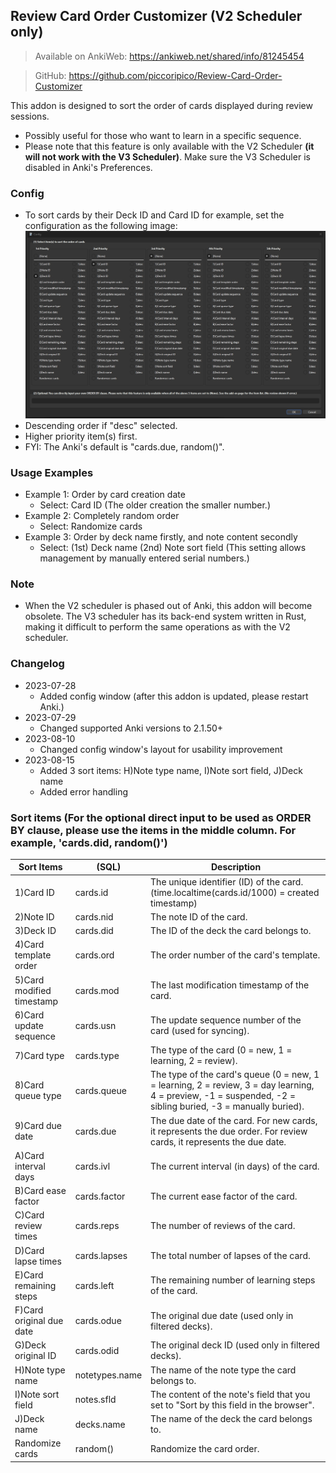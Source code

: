 ## Review Card Order Customizer (V2 Scheduler only)
> Available on AnkiWeb: <a href="https://ankiweb.net/shared/info/81245454" rel="nofollow">https://ankiweb.net/shared/info/81245454</a>

> GitHub: <a href="https://github.com/piccoripico/Review-Card-Order-Customizer" rel="nofollow">https://github.com/piccoripico/Review-Card-Order-Customizer</a>

This addon is designed to sort the order of cards displayed during review sessions.

- Possibly useful for those who want to learn in a specific sequence.
- Please note that this feature is only available with the V2 Scheduler <b>(it will not work with the V3 Scheduler)</b>. Make sure the V3 Scheduler is disabled in Anki's Preferences.

### Config

- To sort cards by their Deck ID and Card ID for example, set the configuration as the following image: <img src="https://github.com/piccoripico/Review-Card-Order-Customizer/raw/main/ConfigWindow.JPG">
- Descending order if "desc" selected.
- Higher priority item(s) first.
- FYI: The Anki's default is "cards.due, random()".

### Usage Examples

- Example 1: Order by card creation date  
  - Select: Card ID (The older creation the smaller number.)
- Example 2: Completely random order  
  - Select: Randomize cards  
- Example 3: Order by deck name firstly, and note content secondly  
  - Select: (1st) Deck name (2nd) Note sort field (This setting allows management by manually entered serial numbers.)  

### Note

- When the V2 scheduler is phased out of Anki, this addon will become obsolete. The V3 scheduler has its back-end system written in Rust, making it difficult to perform the same operations as with the V2 scheduler.

### Changelog

- 2023-07-28
  - Added config window (after this addon is updated, please restart Anki.)
- 2023-07-29
  - Changed supported Anki versions to 2.1.50+
- 2023-08-10
  - Changed config window's layout for usability improvement
- 2023-08-15
  - Added 3 sort items: H)Note type name, I)Note sort field, J)Deck name
  - Added error handling

### Sort items (For the optional direct input to be used as ORDER BY clause, please use the items in the middle column. For example, 'cards.did, random()')

|         Sort Items        	|      (SQL)     	|                                                                          Description                                                                          	|
|---------------------------	|----------------	|---------------------------------------------------------------------------------------------------------------------------------------------------------------	|
| 1)Card ID                 	| cards.id       	| The unique identifier (ID) of the card. (time.localtime(cards.id/1000) = created timestamp)                                                                  	|
| 2)Note ID                 	| cards.nid      	| The note ID of the card.                                                                                                                                      	|
| 3)Deck ID                 	| cards.did      	| The ID of the deck the card belongs to.                                                                                                                       	|
| 4)Card template order     	| cards.ord      	| The order number of the card's template.                                                                                                                      	|
| 5)Card modified timestamp 	| cards.mod      	| The last modification timestamp of the card.                                                                                                                  	|
| 6)Card update sequence    	| cards.usn      	| The update sequence number of the card (used for syncing).                                                                                                   	|
| 7)Card type               	| cards.type     	| The type of the card (0 = new, 1 = learning, 2 = review).                                                                                                    	|
| 8)Card queue type         	| cards.queue    	| The type of the card's queue (0 = new, 1 = learning, 2 = review, 3 = day learning, 4 = preview,  -1 = suspended, -2 = sibling buried, -3 = manually buried). 	|
| 9)Card due date           	| cards.due      	| The due date of the card. For new cards, it represents the due order. For review cards, it represents the due date.                                         	|
| A)Card interval days      	| cards.ivl      	| The current interval (in days) of the card.                                                                                                                   	|
| B)Card ease factor        	| cards.factor   	| The current ease factor of the card.                                                                                                                          	|
| C)Card review times       	| cards.reps     	| The number of reviews of the card.                                                                                                                            	|
| D)Card lapse times        	| cards.lapses   	| The total number of lapses of the card.                                                                                                                       	|
| E)Card remaining steps    	| cards.left     	| The remaining number of learning steps of the card.                                                                                                           	|
| F)Card original due date  	| cards.odue     	| The original due date (used only in filtered decks).                                                                                                          	|
| G)Deck original ID        	| cards.odid     	| The original deck ID (used only in filtered decks).                                                                                                           	|
| H)Note type name          	| notetypes.name 	| The name of the note type the card belongs to.                                                                                                                	|
| I)Note sort field         	| notes.sfld     	| The content of the note's field that you set to "Sort by this field in the browser".                                                                         	|
| J)Deck name               	| decks.name     	| The name of the deck the card belongs to.                                                                                                                     	|
| Randomize cards           	| random()       	| Randomize the card order.                                                                                                                                     	|
